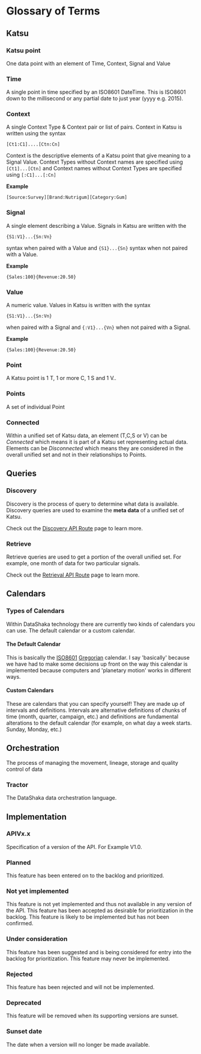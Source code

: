 # Glossary of Terms

## <a id="katsu">Katsu</a>

### Katsu point
One data point with an element of Time, Context, Signal and Value

### Time
A single point in time specified by an ISO8601 DateTime. This is ISO8601 down to the millisecond or any partial date to just year (yyyy e.g. 2015).

### Context
A single Context Type & Context pair or list of pairs. Context in Katsu is written using the syntax
```language-katsu
[Ct1:C1]....[Ctn:Cn]
```
Context is the descriptive elements of a Katsu point that give meaning to a Signal Value. Context Types without Context names are specified using `[Ct1]...[Ctn]` and Context names without Context Types are specified using `[:C1]...[:Cn]`

**Example**

```language-katsu
[Source:Survey][Brand:Nutrigum][Category:Gum]
```
### Signal
A single element describing a Value. Signals in Katsu are written with the
```language-katsu
{S1:V1}...{Sn:Vn}
```
syntax when paired with a Value and `{S1}...{Sn}` syntax when not paired with a Value.

**Example**
```language-katsu
{Sales:100}{Revenue:20.50}
```

### Value
A numeric value. Values in Katsu is written with the syntax
```language-katsu
{S1:V1}...{Sn:Vn}
```
when paired with a Signal and `{:V1}...{Vn}` when not paired with a Signal.

**Example**

```language-katsu
{Sales:100}{Revenue:20.50}
```

### Point

A Katsu point is 1 T, 1 or more C, 1 S and 1 V..

### Points

A set of individual Point

### Connected

Within a unified set of Katsu data, an element (T,C,S or V) can be *Connected* which means it is part of a Katsu set representing actual data. Elements can be *Disconnected* which means they are considered in the overall unified set and not in their relationships to Points.


## <a id="queries">Queries</a>


### Discovery
Discovery is the process of query to determine what data is available. Discovery queries are used to examine the **meta data** of a unified set of Katsu.

Check out the [Discovery API Route](routes/discovery.md) page to learn more.

### Retrieve
Retrieve queries are used to get a portion of the overall unified set. For example, one month of data for two particular signals.

Check out the [Retrieval API Route](routes/retrieve.md) page to learn more.


## <a id="calendars">Calendars</a>

### <a id="type-cal">Types of Calendars</a>
Within DataShaka technology there are currently two kinds of calendars you can use. The default calendar or a custom calendar.

#### <a id="default-cal">The Default Calendar</a>
This is basically the [ISO8601](#iso8601) [Gregorian](http://en.wikipedia.org/wiki/Gregorian_calendar) calendar. I say 'basically' because we have had to make some decisions up front on the way this calendar is implemented because computers and 'planetary motion' works in different ways.

#### <a id="custom-cal">Custom Calendars</a>
These are calendars that you can specify yourself! They are made up of intervals and definitions. Intervals are alternative definitions of chunks of time (month, quarter, campaign, etc.) and definitions are fundamental alterations to the default calendar (for example, on what day a week starts. Sunday, Monday, etc.)


## <a id="orchestration">Orchestration</a>

The process of managing the movement, lineage, storage and quality control of data

### Tractor

The DataShaka data orchestration language.


## <a id="implementation">Implementation</a>

### APIVx.x

Specification of a version of the API. For Example V1.0.

### Planned

This feature has been entered on to the backlog and prioritized.

### Not yet implemented
This feature is not yet implemented and thus not available in any version of the API. This feature has been accepted as desirable for prioritization in the backlog. This feature is likely to be implemented but has not been confirmed.

### Under consideration
This feature has been suggested and is being considered for entry into the backlog for prioritization. This feature may never be implemented.

### Rejected
This feature has been rejected and will not be implemented.

### Deprecated
This feature will be removed when its supporting versions are sunset.

### Sunset date
The date when a version will no longer be made available.

